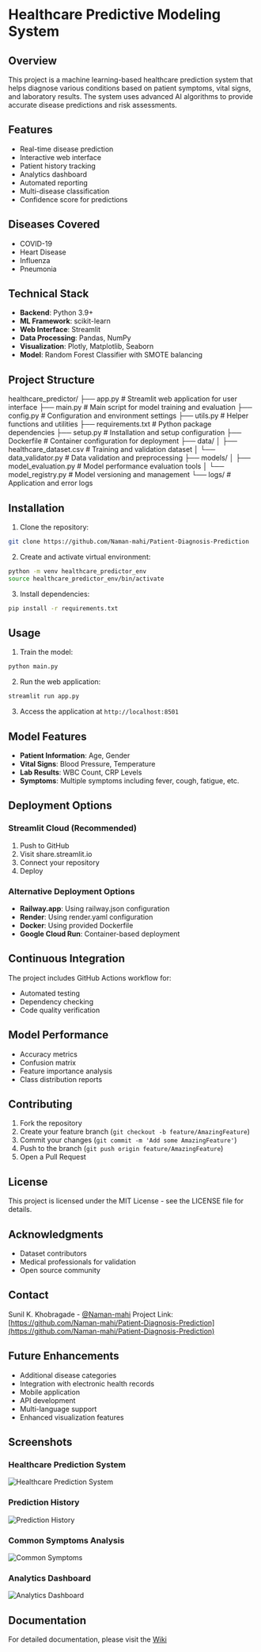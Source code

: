 # Healthcare Predictive Modeling System

## Overview
This project is a machine learning-based healthcare prediction system that helps diagnose various conditions based on patient symptoms, vital signs, and laboratory results. The system uses advanced AI algorithms to provide accurate disease predictions and risk assessments.

## Features
- Real-time disease prediction
- Interactive web interface
- Patient history tracking
- Analytics dashboard
- Automated reporting
- Multi-disease classification
- Confidence score for predictions

## Diseases Covered
- COVID-19
- Heart Disease
- Influenza
- Pneumonia

## Technical Stack
- **Backend**: Python 3.9+
- **ML Framework**: scikit-learn
- **Web Interface**: Streamlit
- **Data Processing**: Pandas, NumPy
- **Visualization**: Plotly, Matplotlib, Seaborn
- **Model**: Random Forest Classifier with SMOTE balancing

## Project Structure
healthcare_predictor/
├── app.py                    # Streamlit web application for user interface
├── main.py                   # Main script for model training and evaluation
├── config.py                 # Configuration and environment settings
├── utils.py                  # Helper functions and utilities
├── requirements.txt          # Python package dependencies
├── setup.py                  # Installation and setup configuration
├── Dockerfile               # Container configuration for deployment
├── data/
│   ├── healthcare_dataset.csv  # Training and validation dataset
│   └── data_validator.py       # Data validation and preprocessing
├── models/
│   ├── model_evaluation.py     # Model performance evaluation tools
│   └── model_registry.py       # Model versioning and management
└── logs/                     # Application and error logs


## Installation

1. Clone the repository:
```bash
git clone https://github.com/Naman-mahi/Patient-Diagnosis-Prediction
```


2. Create and activate virtual environment:
```bash
python -m venv healthcare_predictor_env
source healthcare_predictor_env/bin/activate
```

3. Install dependencies:
```bash
pip install -r requirements.txt
```


## Usage

1. Train the model:
```bash
python main.py
```

2. Run the web application:
```bash
streamlit run app.py
```

3. Access the application at `http://localhost:8501`

## Model Features
- **Patient Information**: Age, Gender
- **Vital Signs**: Blood Pressure, Temperature
- **Lab Results**: WBC Count, CRP Levels
- **Symptoms**: Multiple symptoms including fever, cough, fatigue, etc.

## Deployment Options

### Streamlit Cloud (Recommended)
1. Push to GitHub
2. Visit share.streamlit.io
3. Connect your repository
4. Deploy

### Alternative Deployment Options
- **Railway.app**: Using railway.json configuration
- **Render**: Using render.yaml configuration
- **Docker**: Using provided Dockerfile
- **Google Cloud Run**: Container-based deployment

## Continuous Integration
The project includes GitHub Actions workflow for:
- Automated testing
- Dependency checking
- Code quality verification

## Model Performance
- Accuracy metrics
- Confusion matrix
- Feature importance analysis
- Class distribution reports

## Contributing
1. Fork the repository
2. Create your feature branch (`git checkout -b feature/AmazingFeature`)
3. Commit your changes (`git commit -m 'Add some AmazingFeature'`)
4. Push to the branch (`git push origin feature/AmazingFeature`)
5. Open a Pull Request

## License
This project is licensed under the MIT License - see the LICENSE file for details.

## Acknowledgments
- Dataset contributors
- Medical professionals for validation
- Open source community

## Contact
Sunil K. Khobragade - [@Naman-mahi](https://github.com/Naman-mahi)
Project Link: [https://github.com/Naman-mahi/Patient-Diagnosis-Prediction](https://github.com/Naman-mahi/Patient-Diagnosis-Prediction)

## Future Enhancements
- Additional disease categories
- Integration with electronic health records
- Mobile application
- API development
- Multi-language support
- Enhanced visualization features

## Screenshots

### Healthcare Prediction System
![Healthcare Prediction System](heathcare%20Predication%20System.png)

### Prediction History
![Prediction History](Prediction%20History.png)

### Common Symptoms Analysis
![Common Symptoms](Common%20Symptoms.png)

### Analytics Dashboard
![Analytics Dashboard](Analytics%20Dashboard.png)


## Documentation
For detailed documentation, please visit the [Wiki](https://github.com/Naman-mahi/Patient-Diagnosis-Prediction/wiki)